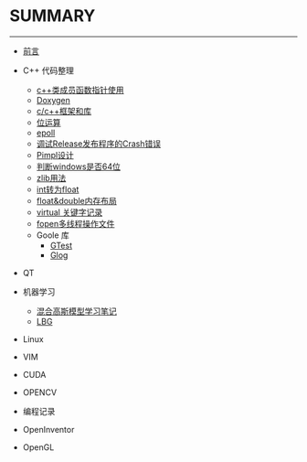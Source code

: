 # SUMMARY
---
* [前言](README.md)

* C++ 代码整理
	* [c++类成员函数指针使用](cpp/Book1.md)
	* [Doxygen](cpp/Book2.md)
	* [c/c++框架和库](cpp/Book3.md)
	* [位运算](cpp/Book4.md)
	* [epoll](cpp/Book5.md)
	* [调试Release发布程序的Crash错误](cpp/Book6.md)
	* [Pimpl设计](cpp/Book7.md)
	* [判断windows是否64位](cpp/Book8.md)
	* [zlib用法](cpp/Book9.md)
	* [int转为float](cpp/Book10.md)
	* [float&double内存布局](cpp/Book11.md)
	* [virtual 关键字记录](cpp/Book12.md)
	* [fopen多线程操作文件](cpp/Book13.md)
	* Goole 库
		* [GTest](cpp/BookG1.md)
		* [Glog](cpp/BookG2.md)
* QT

* 机器学习
	* [混合高斯模型学习笔记](ml/Book1.md)
	* [LBG](ml/Book2.md)

* Linux

* VIM

* CUDA

* OPENCV

* 编程记录

* OpenInventor

* OpenGL
